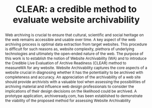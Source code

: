 ---
abstract: Web archiving is crucial to ensure that cultural, scientific and social
  heritage on the web remains accessible and usable over time. A key aspect of the
  web archiving process is optimal data extraction from target websites. This procedure
  is difficult for such reasons as, website complexity, plethora of underlying technologies
  and ultimately the open-ended nature of the web. The purpose of this work is to
  establish the notion of Website Archivability (WA) and to introduce the Credible
  Live Evaluation of Archive Readiness (CLEAR) method to measureWA for any website.
  Website Archivability captures the core aspects of a website crucial in diagnosing
  whether it has the potentiality to be archived with completeness and accuracy. An
  appreciation of the archivability of a web site should provide archivists with a
  valuable tool when assessing the possibilities of archiving material and influence
  web design professionals to consider the implications of their design decisions
  on the likelihood could be archived. A prototype application, archiveready.com,
  has been established to demonstrate the viability of the proposed method for assessing
  Website Archivability
creators:
- Banos, Vangelis
- Kim, Yunhyong
- Ross, Seamus
- Manolopoulos, Yannis
date: null
document_url: https://services.phaidra.univie.ac.at/api/object/o:377397/download
grand_parent: iPRES
institutions: []
keywords:
- web archiving
- digital preservation
- website archivability
- lisbon
landing_page_url: https://phaidra.univie.ac.at/o:377397
language: eng
layout: publication
license: CC BY-SA 2.0 AT
notes_url: null
parent: iPRES 2013
publication_type: paper
size: 303994
slides_url: null
source_name: iPRES
stream_url: null
title: 'CLEAR: a credible method to evaluate website archivability'
year: 2013
---